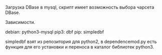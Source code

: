 Загрузка DBase в mysql, скрипт имеет возможность выбора чарсета DBase.

Зависимости.

debian: python3-mysql
pip3: dbf
pip: simpledbf

simpledbf взят из репозитория для python2, в dependencemod.py есть функция для его установки и переноса в каталог библиотек python3.
